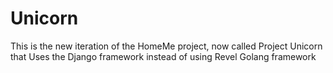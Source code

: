 # Unicorn

This is the new iteration of the HomeMe project, now called Project Unicorn that
Uses the Django framework instead of using Revel Golang framework